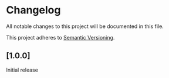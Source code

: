 # Changelog

All notable changes to this project will be documented in this file.

This project adheres to [Semantic Versioning](http://semver.org/).

## [1.0.0]

Initial release
